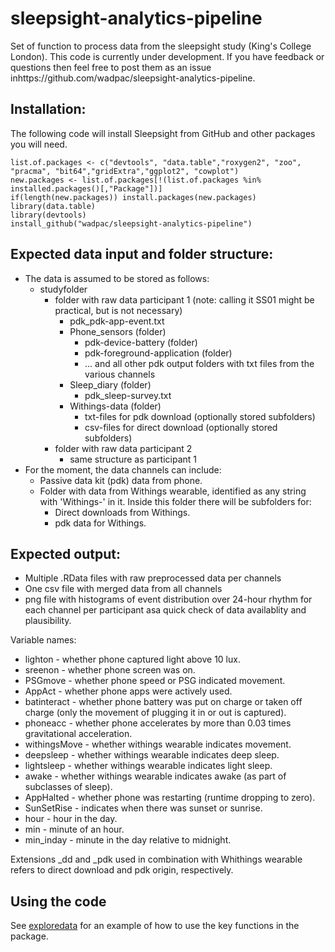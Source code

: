 # sleepsight-analytics-pipeline
Set of function to process data from the sleepsight study (King's College London). This code is currently under development. If you have feedback or questions then feel free to post them as an issue inhttps://github.com/wadpac/sleepsight-analytics-pipeline.

## Installation:

The following code will install Sleepsight from GitHub and other packages you will need.

```
list.of.packages <- c("devtools", "data.table","roxygen2", "zoo", "pracma", "bit64","gridExtra","ggplot2", "cowplot")
new.packages <- list.of.packages[!(list.of.packages %in% installed.packages()[,"Package"])]
if(length(new.packages)) install.packages(new.packages)
library(data.table)
library(devtools)
install_github("wadpac/sleepsight-analytics-pipeline")
```

## Expected data input and folder structure:

- The data is assumed to be stored as follows:
  - studyfolder
    - folder with raw data participant 1 (note: calling it SS01 might be practical, but is not necessary)
      - pdk_pdk-app-event.txt
      - Phone_sensors (folder)
        - pdk-device-battery (folder)
        - pdk-foreground-application (folder)
        - ... and all other pdk output folders with txt files from the various channels
      - Sleep_diary (folder)
        - pdk_sleep-survey.txt
      - Withings-data (folder)
        - txt-files for pdk download (optionally stored subfolders)
        - csv-files for direct download (optionally stored subfolders)
    - folder with raw data participant 2
      - same structure as participant 1
- For the moment, the data channels can include:
  - Passive data kit (pdk) data from phone.
  - Folder with data from Withings wearable, identified as any string with 'Withings-' in it.
    Inside this folder there will be subfolders for:
    - Direct downloads from Withings.
    - pdk data for Withings.

## Expected output:

- Multiple .RData files with raw preprocessed data per channels
- One csv file with merged data from all channels
- png file with histograms of event distribution over 24-hour rhythm for each channel per participant asa quick check of data availablity and plausibility.

Variable names:
- lighton - whether phone captured light above 10 lux.
- sreenon	- whether phone screen was on.
- PSGmove	- whether phone speed or PSG indicated movement.
- AppAct - whether phone apps were actively used.
- batinteract	- whether phone battery was put on charge or taken off charge (only the movement of plugging it in or out is captured).
- phoneacc - whether phone accelerates by more than 0.03 times gravitational acceleration.
- withingsMove - whether withings wearable indicates movement.
- deepsleep	- whether withings wearable indicates deep sleep.
- lightsleep - whether withings wearable indicates light sleep.
- awake	- whether withings wearable indicates awake (as part of subclasses of sleep).
- AppHalted	- whether phone was restarting (runtime dropping to zero).
- SunSetRise - indicates when there was sunset or sunrise.
- hour - hour in the day.
-	min - minute of an hour.
- min_inday - minute in the day relative to midnight.

Extensions _dd and _pdk used in combination with Whithings wearable refers to direct download and pdk origin, respectively.


## Using the code

See [exploredata](exploredata.R) for an example of how to use the key functions in the package.

